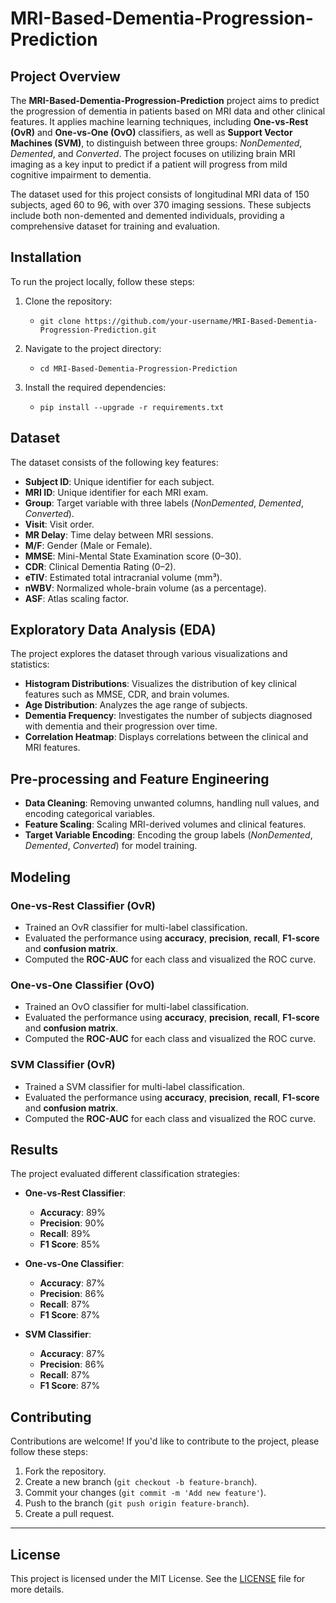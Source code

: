 # MRI-Based-Dementia-Progression-Prediction

## Project Overview
The **MRI-Based-Dementia-Progression-Prediction** project aims to predict the progression of dementia in patients based on MRI data and other clinical features. It applies machine learning techniques, including **One-vs-Rest (OvR)** and **One-vs-One (OvO)** classifiers, as well as **Support Vector Machines (SVM)**, to distinguish between three groups: *NonDemented*, *Demented*, and *Converted*. The project focuses on utilizing brain MRI imaging as a key input to predict if a patient will progress from mild cognitive impairment to dementia.

The dataset used for this project consists of longitudinal MRI data of 150 subjects, aged 60 to 96, with over 370 imaging sessions. These subjects include both non-demented and demented individuals, providing a comprehensive dataset for training and evaluation.

## Installation
To run the project locally, follow these steps:

1. Clone the repository:
   - `git clone https://github.com/your-username/MRI-Based-Dementia-Progression-Prediction.git`

2. Navigate to the project directory:
   - `cd MRI-Based-Dementia-Progression-Prediction`

3. Install the required dependencies:
   - `pip install --upgrade -r requirements.txt`

## Dataset
The dataset consists of the following key features:

- **Subject ID**: Unique identifier for each subject.
- **MRI ID**: Unique identifier for each MRI exam.
- **Group**: Target variable with three labels (*NonDemented*, *Demented*, *Converted*).
- **Visit**: Visit order.
- **MR Delay**: Time delay between MRI sessions.
- **M/F**: Gender (Male or Female).
- **MMSE**: Mini-Mental State Examination score (0–30).
- **CDR**: Clinical Dementia Rating (0–2).
- **eTIV**: Estimated total intracranial volume (mm³).
- **nWBV**: Normalized whole-brain volume (as a percentage).
- **ASF**: Atlas scaling factor.

## Exploratory Data Analysis (EDA)
The project explores the dataset through various visualizations and statistics:

- **Histogram Distributions**: Visualizes the distribution of key clinical features such as MMSE, CDR, and brain volumes.
- **Age Distribution**: Analyzes the age range of subjects.
- **Dementia Frequency**: Investigates the number of subjects diagnosed with dementia and their progression over time.
- **Correlation Heatmap**: Displays correlations between the clinical and MRI features.

## Pre-processing and Feature Engineering
- **Data Cleaning**: Removing unwanted columns, handling null values, and encoding categorical variables.
- **Feature Scaling**: Scaling MRI-derived volumes and clinical features.
- **Target Variable Encoding**: Encoding the group labels (*NonDemented*, *Demented*, *Converted*) for model training.

## Modeling

### **One-vs-Rest Classifier (OvR)**

- Trained an OvR classifier for multi-label classification.
- Evaluated the performance using **accuracy**, **precision**, **recall**, **F1-score** and **confusion matrix**.
- Computed the **ROC-AUC** for each class and visualized the ROC curve.

### **One-vs-One Classifier (OvO)**

- Trained an OvO classifier for multi-label classification.
- Evaluated the performance using **accuracy**, **precision**, **recall**, **F1-score** and **confusion matrix**.
- Computed the **ROC-AUC** for each class and visualized the ROC curve.

### **SVM Classifier (OvR)**

- Trained a SVM classifier for multi-label classification.
- Evaluated the performance using **accuracy**, **precision**, **recall**, **F1-score** and **confusion matrix**.
- Computed the **ROC-AUC** for each class and visualized the ROC curve.

## **Results**
The project evaluated different classification strategies:

- **One-vs-Rest Classifier**:
  - **Accuracy**: 89%
  - **Precision**: 90%
  - **Recall**: 89%
  - **F1 Score**: 85%
  
- **One-vs-One Classifier**:
  - **Accuracy**: 87%
  - **Precision**: 86%
  - **Recall**: 87%
  - **F1 Score**: 87%

- **SVM Classifier**:
  - **Accuracy**: 87%
  - **Precision**: 86%
  - **Recall**: 87%
  - **F1 Score**: 87%
  
## Contributing
Contributions are welcome! If you'd like to contribute to the project, please follow these steps:

1. Fork the repository.
2. Create a new branch (`git checkout -b feature-branch`).
3. Commit your changes (`git commit -m 'Add new feature'`).
4. Push to the branch (`git push origin feature-branch`).
5. Create a pull request.

---

## License
This project is licensed under the MIT License. See the [LICENSE](LICENSE) file for more details.
